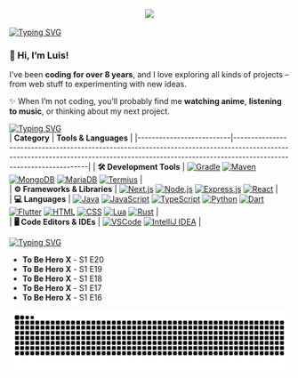 <div align="center">
  <a href="https://github.com/max1mde/fancy-readme-stats" target="_blank">
      <img src="https://fancy-readme-stats.vercel.app/api?username=vxnsin&title=𝓥𝓮𝓷𝓼𝓲𝓷&theme=forest_winter&dark_bg=3&hide_border=false&height=210&description=I%20watch%20the%20Moon&footer=@vxnsin&include_all_commits=true&update=2">
  </a>
</div>

[![Typing SVG](https://readme-typing-svg.demolab.com?font=Agbalumo&size=50&duration=1000&pause=1000&color=4275f5&vCenter=true&repeat=false&width=435&height=80&lines=About+me)]()<br>
### 👋 Hi, I’m Luis!  

I’ve been **coding for over 8 years**, and I love exploring all kinds of projects – from web stuff to experimenting with new ideas.  

✨ When I’m not coding, you’ll probably find me **watching anime**, **listening to music**, or thinking about my next project.  


[![Typing SVG](https://readme-typing-svg.demolab.com?font=Agbalumo&size=50&duration=1000&pause=1000&color=4275f5&vCenter=true&repeat=false&width=435&height=80&lines=Tech+stack)]()<br>
| **Category**             | **Tools & Languages**                                                                                                                                                                            |
|--------------------------|-------------------------------------------------------------------------------------------------------------------------------------------------------------------------------------------------|
| **🛠️ Development Tools**   | [![Gradle](https://img.shields.io/badge/Gradle-%232C2D72.svg?style=for-the-badge&logo=gradle&logoColor=white)](https://gradle.org/) [![Maven](https://img.shields.io/badge/Apache%20Maven-%232C2D72.svg?style=for-the-badge&logo=apache-maven&logoColor=white)](https://maven.apache.org/) [![MongoDB](https://img.shields.io/badge/MongoDB-%232C2D72.svg?style=for-the-badge&logo=mongodb&logoColor=white)](https://www.mongodb.com/) [![MariaDB](https://img.shields.io/badge/MariaDB-%232C2D72.svg?style=for-the-badge&logo=mariadb&logoColor=white)](https://mariadb.org/) [![Termius](https://img.shields.io/badge/Termius-%232C2D72.svg?style=for-the-badge&logo=termius&logoColor=white)](https://termius.com/)  |  
| **⚙️ Frameworks & Libraries** | [![Next.js](https://img.shields.io/badge/Next.js-%232C2D72.svg?style=for-the-badge&logo=nextdotjs&logoColor=white)](https://nextjs.org/) [![Node.js](https://img.shields.io/badge/Node.js-%232C2D72.svg?style=for-the-badge&logo=node.js&logoColor=white)](https://nodejs.org/) [![Express.js](https://img.shields.io/badge/Express.js-%232C2D72.svg?style=for-the-badge&logo=express&logoColor=white)](https://expressjs.com/) [![React](https://img.shields.io/badge/React-%232C2D72.svg?style=for-the-badge&logo=react&logoColor=white)](https://reactjs.org/) |  
| **💻 Languages**           | [![Java](https://img.shields.io/badge/Java-%232C2D72.svg?style=for-the-badge&logo=openjdk&logoColor=white)](https://openjdk.org/) [![JavaScript](https://img.shields.io/badge/JavaScript-%232C2D72.svg?style=for-the-badge&logo=javascript&logoColor=white)](https://developer.mozilla.org/en-US/docs/Web/JavaScript) [![TypeScript](https://img.shields.io/badge/TypeScript-%232C2D72.svg?style=for-the-badge&logo=typescript&logoColor=white)](https://www.typescriptlang.org/) [![Python](https://img.shields.io/badge/Python-%232C2D72.svg?style=for-the-badge&logo=python&logoColor=white)](https://www.python.org/) [![Dart](https://img.shields.io/badge/Dart-%232C2D72.svg?style=for-the-badge&logo=dart&logoColor=white)](https://dart.dev/) [![Flutter](https://img.shields.io/badge/Flutter-%232C2D72.svg?style=for-the-badge&logo=flutter&logoColor=white)](https://flutter.dev/) [![HTML](https://img.shields.io/badge/HTML-%232C2D72.svg?style=for-the-badge&logo=html5&logoColor=white)](https://developer.mozilla.org/en-US/docs/Web/HTML) [![CSS](https://img.shields.io/badge/CSS-%232C2D72.svg?style=for-the-badge&logo=css3&logoColor=white)](https://developer.mozilla.org/en-US/docs/Web/CSS) [![Lua](https://img.shields.io/badge/Lua-%232C2D72.svg?style=for-the-badge&logo=lua&logoColor=white)](https://www.lua.org/) [![Rust](https://img.shields.io/badge/Rust-%232C2D72.svg?style=for-the-badge&logo=rust&logoColor=white)](https://www.rust-lang.org/) |  
| **🖥️ Code Editors & IDEs** | [![VSCode](https://img.shields.io/badge/VSCode-%232C2D72.svg?style=for-the-badge&logo=visual-studio-code&logoColor=white)](https://code.visualstudio.com/) [![IntelliJ IDEA](https://img.shields.io/badge/IntelliJIDEA-%232C2D72.svg?style=for-the-badge&logo=intellij-idea&logoColor=white)](https://www.jetbrains.com/idea/) |



[![Typing SVG](https://readme-typing-svg.demolab.com?font=Agbalumo&size=50&duration=1000&pause=1000&color=4275f5&vCenter=true&repeat=false&width=435&height=80&lines=Recently+Watched)]()<br>
<!--START_SECTION:recent_anime-->
- **To Be Hero X** - S1 E20
- **To Be Hero X** - S1 E19
- **To Be Hero X** - S1 E18
- **To Be Hero X** - S1 E17
- **To Be Hero X** - S1 E16

<!--END_SECTION:recent_anime-->

<!-- GitHub Contribution Snake -->
<p align="center">
  <img src="https://raw.githubusercontent.com/vxnsin/vxnsin/output/github-contribution-grid-snake-dark.svg" alt="GitHub Contribution Snake" />
</p>
